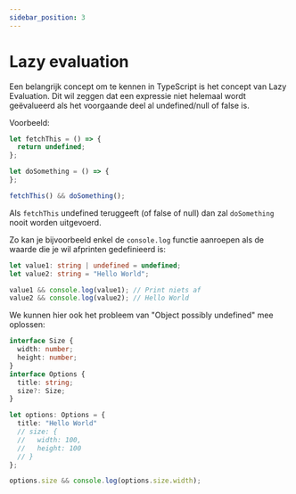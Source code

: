 ```yaml
---
sidebar_position: 3
---
```


# Lazy evaluation

Een belangrijk concept om te kennen in TypeScript is het concept van Lazy Evaluation. Dit wil zeggen dat een expressie niet helemaal wordt geëvalueerd als het voorgaande deel al undefined/null of false is.

Voorbeeld:

```typescript codesandbox={"template": "typescript", "filename": "index.ts" }
let fetchThis = () => {
  return undefined;
};

let doSomething = () => {
};

fetchThis() && doSomething();
```

Als `fetchThis` undefined teruggeeft (of false of null) dan zal `doSomething` nooit worden uitgevoerd.&#x20;

Zo kan je bijvoorbeeld enkel de `console.log` functie aanroepen als de waarde die je wil afprinten gedefinieerd is:

```typescript codesandbox={"template": "typescript", "filename": "index.ts" }
let value1: string | undefined = undefined;
let value2: string = "Hello World";

value1 && console.log(value1); // Print niets af
value2 && console.log(value2); // Hello World
```

We kunnen hier ook het probleem van "Object possibly undefined" mee oplossen:

```typescript codesandbox={"template": "typescript", "filename": "index.ts" }
interface Size {
  width: number;
  height: number;
}
interface Options {
  title: string;
  size?: Size;
}

let options: Options = {
  title: "Hello World"
  // size: {
  //   width: 100,
  //   height: 100
  // }
};

options.size && console.log(options.size.width);
```
